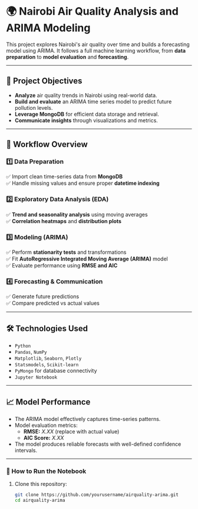 # 🌍 Nairobi Air Quality Analysis and ARIMA Modeling

This project explores Nairobi's air quality over time and builds a forecasting model using ARIMA. It follows a full machine learning workflow, from **data preparation** to **model evaluation** and **forecasting**.

---

## 📌 Project Objectives

- **Analyze** air quality trends in Nairobi using real-world data.
- **Build and evaluate** an ARIMA time series model to predict future pollution levels.
- **Leverage MongoDB** for efficient data storage and retrieval.
- **Communicate insights** through visualizations and metrics.

---

## 📂 Workflow Overview

### 1️⃣ Data Preparation
✅ Import clean time-series data from **MongoDB**  
✅ Handle missing values and ensure proper **datetime indexing**

### 2️⃣ Exploratory Data Analysis (EDA)
✅ **Trend and seasonality analysis** using moving averages  
✅ **Correlation heatmaps** and **distribution plots**  


### 3️⃣ Modeling (ARIMA)
✅ Perform **stationarity tests** and transformations  
✅ Fit **AutoRegressive Integrated Moving Average (ARIMA)** model  
✅ Evaluate performance using **RMSE and AIC**  


### 4️⃣ Forecasting & Communication
✅ Generate future predictions  
✅ Compare predicted vs actual values  

---

## 🛠️ Technologies Used

- `Python`
- `Pandas`, `NumPy`
- `Matplotlib`, `Seaborn`, `Plotly`
- `Statsmodels`, `Scikit-learn`
- `PyMongo` for database connectivity
- `Jupyter Notebook`

---

## 📈 Model Performance

- The ARIMA model effectively captures time-series patterns.
- Model evaluation metrics:
  - **RMSE:** *X.XX* (replace with actual value)
  - **AIC Score:** *X.XX*
- The model produces reliable forecasts with well-defined confidence intervals.
 

---

### 📌 How to Run the Notebook

1. Clone this repository:  
   ```bash
   git clone https://github.com/yourusername/airquality-arima.git
   cd airquality-arima

